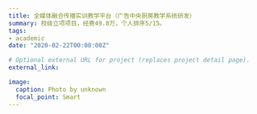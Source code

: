 ```yaml
---
title: 全媒体融合传播实训教学平台（广告中央厨房教学系统研发）
summary: 校级立项项目，经费49.8万，个人排序5/15。
tags:
- academic
date: "2020-02-22T00:00:00Z"

# Optional external URL for project (replaces project detail page).
external_link: 

image:
  caption: Photo by unknown
  focal_point: Smart
---
```

